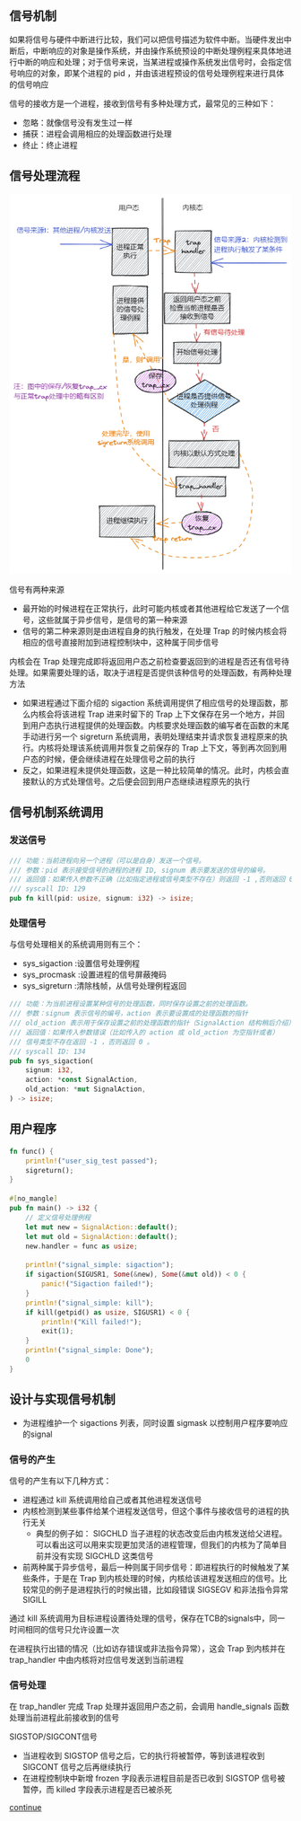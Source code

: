 
## 信号机制

如果将信号与硬件中断进行比较，我们可以把信号描述为软件中断。当硬件发出中断后，中断响应的对象是操作系统，并由操作系统预设的中断处理例程来具体地进行中断的响应和处理；对于信号来说，当某进程或操作系统发出信号时，会指定信号响应的对象，即某个进程的 pid ，并由该进程预设的信号处理例程来进行具体的信号响应

信号的接收方是一个进程，接收到信号有多种处理方式，最常见的三种如下：
- 忽略：就像信号没有发生过一样
- 捕获：进程会调用相应的处理函数进行处理
- 终止：终止进程

## 信号处理流程

![信号处理流程](./img/2023-01-16-15-03-34.png)

信号有两种来源
- 最开始的时候进程在正常执行，此时可能内核或者其他进程给它发送了一个信号，这些就属于异步信号，是信号的第一种来源
- 信号的第二种来源则是由进程自身的执行触发，在处理 Trap 的时候内核会将相应的信号直接附加到进程控制块中，这种属于同步信号

内核会在 Trap 处理完成即将返回用户态之前检查要返回到的进程是否还有信号待处理。如果需要处理的话，取决于进程是否提供该种信号的处理函数，有两种处理方法
- 如果进程通过下面介绍的 sigaction 系统调用提供了相应信号的处理函数，那么内核会将该进程 Trap 进来时留下的 Trap 上下文保存在另一个地方，并回到用户态执行进程提供的处理函数。内核要求处理函数的编写者在函数的末尾手动进行另一个 sigreturn 系统调用，表明处理结束并请求恢复进程原来的执行。内核将处理该系统调用并恢复之前保存的 Trap 上下文，等到再次回到用户态的时候，便会继续进程在处理信号之前的执行
- 反之，如果进程未提供处理函数，这是一种比较简单的情况。此时，内核会直接默认的方式处理信号。之后便会回到用户态继续进程原先的执行

## 信号机制系统调用

### 发送信号

```rust
/// 功能：当前进程向另一个进程（可以是自身）发送一个信号。
/// 参数：pid 表示接受信号的进程的进程 ID, signum 表示要发送的信号的编号。
/// 返回值：如果传入参数不正确（比如指定进程或信号类型不存在）则返回 -1 ,否则返回 0 。
/// syscall ID: 129
pub fn kill(pid: usize, signum: i32) -> isize;
```

### 处理信号

与信号处理相关的系统调用则有三个：
- sys_sigaction :设置信号处理例程
- sys_procmask :设置进程的信号屏蔽掩码
- sys_sigreturn :清除栈帧，从信号处理例程返回

```rust
/// 功能：为当前进程设置某种信号的处理函数，同时保存设置之前的处理函数。
/// 参数：signum 表示信号的编号，action 表示要设置成的处理函数的指针
/// old_action 表示用于保存设置之前的处理函数的指针（SignalAction 结构稍后介绍）。
/// 返回值：如果传入参数错误（比如传入的 action 或 old_action 为空指针或者）
/// 信号类型不存在返回 -1 ，否则返回 0 。
/// syscall ID: 134
pub fn sys_sigaction(
    signum: i32,
    action: *const SignalAction,
    old_action: *mut SignalAction,
) -> isize;
```

## 用户程序

```rust
fn func() {
    println!("user_sig_test passed");
    sigreturn();
}

#[no_mangle]
pub fn main() -> i32 {
    // 定义信号处理例程
    let mut new = SignalAction::default();
    let mut old = SignalAction::default();
    new.handler = func as usize;

    println!("signal_simple: sigaction");
    if sigaction(SIGUSR1, Some(&new), Some(&mut old)) < 0 {
        panic!("Sigaction failed!");
    }
    println!("signal_simple: kill");
    if kill(getpid() as usize, SIGUSR1) < 0 {
        println!("Kill failed!");
        exit(1);
    }
    println!("signal_simple: Done");
    0
}
```

## 设计与实现信号机制

- 为进程维护一个 sigactions 列表，同时设置 sigmask 以控制用户程序要响应的signal

### 信号的产生

信号的产生有以下几种方式：
- 进程通过 kill 系统调用给自己或者其他进程发送信号
- 内核检测到某些事件给某个进程发送信号，但这个事件与接收信号的进程的执行无关
  - 典型的例子如： SIGCHLD 当子进程的状态改变后由内核发送给父进程。可以看出这可以用来实现更加灵活的进程管理，但我们的内核为了简单目前并没有实现 SIGCHLD 这类信号
- 前两种属于异步信号，最后一种则属于同步信号：即进程执行的时候触发了某些条件，于是在 Trap 到内核处理的时候，内核给该进程发送相应的信号。比较常见的例子是进程执行的时候出错，比如段错误 SIGSEGV 和非法指令异常 SIGILL

通过 kill 系统调用为目标进程设置待处理的信号，保存在TCB的signals中，同一时间相同的信号只允许设置一次

在进程执行出错的情况（比如访存错误或非法指令异常），这会 Trap 到内核并在 trap_handler 中由内核将对应信号发送到当前进程

### 信号处理

在 trap_handler 完成 Trap 处理并返回用户态之前，会调用 handle_signals 函数处理当前进程此前接收到的信号

SIGSTOP/SIGCONT信号
- 当进程收到 SIGSTOP 信号之后，它的执行将被暂停，等到该进程收到 SIGCONT 信号之后再继续执行
- 在进程控制块中新增 frozen 字段表示进程目前是否已收到 SIGSTOP 信号被暂停，而 killed 字段表示进程是否已被杀死


[continue](http://rcore-os.cn/rCore-Tutorial-Book-v3/chapter7/4signal.html)
